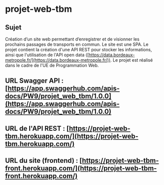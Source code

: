 # projet-web-tbm

## Sujet
Création d’un site web permettant d’enregistrer et de visionner les prochains passages de transports en commun.
Le site est une SPA. Le projet contient la création d'une API REST pour stocker les informations, ainsi que l'utilisation de l'API open data ([https://data.bordeaux-metropole.fr/](https://data.bordeaux-metropole.fr/)).
Le projet est réalisé dans le cadre de l'UE de Programmation Web.

## URL Swagger API : [https://app.swaggerhub.com/apis-docs/PW9/projet_web_tbm/1.0.0](https://app.swaggerhub.com/apis-docs/PW9/projet_web_tbm/1.0.0)

## URL de l'API REST : [https://projet-web-tbm.herokuapp.com/](https://projet-web-tbm.herokuapp.com/)

## URL du site (frontend) : [https://projet-web-tbm-front.herokuapp.com/](https://projet-web-tbm-front.herokuapp.com/)

